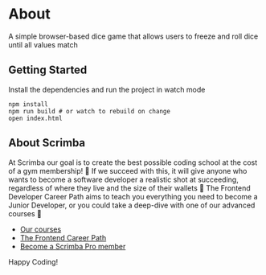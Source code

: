 # About
A simple browser-based dice game that allows users to freeze and roll dice until all values match

## Getting Started
Install the dependencies and run the project in watch mode
```
npm install
npm run build # or watch to rebuild on change
open index.html
```
<!-- Note that using Webpack is obselete and this archive has been provided
for compatibility reasons. Prefer using Vite, check it at https://vitejs.dev -->
## About Scrimba

At Scrimba our goal is to create the best possible coding school at the cost of a gym membership! 💜
If we succeed with this, it will give anyone who wants to become a software developer a realistic shot at succeeding, regardless of where they live and the size of their wallets 🎉
The Frontend Developer Career Path aims to teach you everything you need to become a Junior Developer, or you could take a deep-dive with one of our advanced courses 🚀

- [Our courses](https://scrimba.com/allcourses)
- [The Frontend Career Path](https://scrimba.com/learn/frontend)
- [Become a Scrimba Pro member](https://scrimba.com/pricing)

Happy Coding!